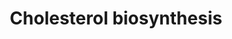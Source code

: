 ---
annotations:
- id: PW:0000454
  parent: classic metabolic pathway
  type: Pathway Ontology
  value: cholesterol biosynthetic pathway
authors:
- MaintBot
- Thomas
- Christine Chichester
- Mkutmon
- Egonw
- Eweitz
description: 'Cholesterol is a waxy steroid metabolite found in the cell membranes
  and transported in the blood plasma of all animals. It is an essential structural
  component of mammalian cell membranes, where it is required to establish proper
  membrane permeability and fluidity. In addition, cholesterol is an important component
  for the manufacture of bile acids, steroid hormones, and several fat-soluble vitamins.
  Cholesterol is the principal sterol synthesized by animals, but small quantities
  are synthesized in other eukaryotes, such as plants and fungi. It is almost completely
  absent among prokaryotes, which include bacteria.  Source: [[wikipedia:Cholesterol|Wikipedia]]'
last-edited: 2021-05-14
organisms:
- Danio rerio
redirect_from:
- /index.php/Pathway:WP1387
- /instance/WP1387
- /instance/WP1387_rr116846
revision: r116846
schema-jsonld:
- '@context': https://schema.org/
  '@id': https://wikipathways.github.io/pathways/WP1387.html
  '@type': Dataset
  creator:
    '@type': Organization
    name: WikiPathways
  description: 'Cholesterol is a waxy steroid metabolite found in the cell membranes
    and transported in the blood plasma of all animals. It is an essential structural
    component of mammalian cell membranes, where it is required to establish proper
    membrane permeability and fluidity. In addition, cholesterol is an important component
    for the manufacture of bile acids, steroid hormones, and several fat-soluble vitamins.
    Cholesterol is the principal sterol synthesized by animals, but small quantities
    are synthesized in other eukaryotes, such as plants and fungi. It is almost completely
    absent among prokaryotes, which include bacteria.  Source: [[wikipedia:Cholesterol|Wikipedia]]'
  keywords:
  - (S)-2,3-Epoxysqualene
  - 7-Dehydrocholesterol
  - Cholesterol
  - Dimethylallylpyrophosphate
  - Geranyl-PP
  - Lanosterin
  - Lathosterol
  - Mevalonic acid
  - Mevalonic acid 5-pyrophosphate
  - Mevalonic acid-5P
  - Squalene
  - cyp51
  - dhcr7
  - farnesyl pyrophosphate
  - fdft1
  - fdps
  - hmgcra
  - hmgcrb
  - hmgcs1
  - idi1
  - isopentenyl pyrophosphate
  - lss
  - msmol
  - mvd
  - mvk
  - nsdhl
  - pmvk
  - sc5d
  - sqlea
  license: CC0
  name: Cholesterol biosynthesis
seo: CreativeWork
title: Cholesterol biosynthesis
wpid: WP1387
---